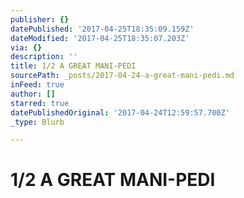 ```yaml
---
publisher: {}
datePublished: '2017-04-25T18:35:09.159Z'
dateModified: '2017-04-25T18:35:07.203Z'
via: {}
description: ''
title: 1/2 A GREAT MANI-PEDI
sourcePath: _posts/2017-04-24-a-great-mani-pedi.md
inFeed: true
author: []
starred: true
datePublishedOriginal: '2017-04-24T12:59:57.700Z'
_type: Blurb

---
```

# **1/2 A GREAT MANI-PEDI**